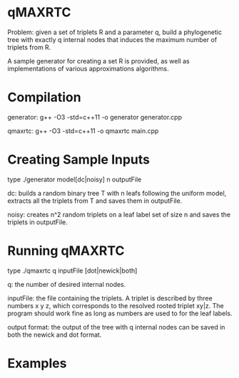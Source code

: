 # qMAXRTC

Problem: given a set of triplets R and a parameter q, build a phylogenetic tree with exactly q internal nodes that induces the maximum number of triplets from R.

A sample generator for creating a set R is provided, as well as implementations of various approximations algorithms.

# Compilation

generator: g++ -O3 -std=c++11 -o generator generator.cpp

qmaxrtc: g++ -O3 -std=c++11 -o qmaxrtc main.cpp

# Creating Sample Inputs

type ./generator model[dc|noisy] n outputFile

dc: builds a random binary tree T with n leafs following the uniform model, extracts all the triplets from T and saves them in outputFile.

noisy: creates n^2 random triplets on a leaf label set of size n and saves the triplets in outputFile.

# Running qMAXRTC

type ./qmaxrtc q inputFile [dot|newick|both]

q: the number of desired internal nodes.

inputFile: the file containing the triplets. A triplet is described by three numbers x y z, which corresponds to the resolved rooted triplet xy|z. The program should work fine as long as numbers are used to for the leaf labels.

output format: the output of the tree with q internal nodes can be saved in both the newick and dot format.

# Examples
